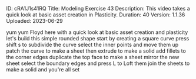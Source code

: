 ID: cRA1J1s41RQ
Title: Modeling Exercise 43
Description: This video takes a quick look at basic asset creation in Plasticity.
Duration: 40
Version: 1.1.36
Uploaded: 2023-06-29

yum yum Floyd here with a quick look at
basic asset creation and plasticity
let's build this simple rounded shape
start by creating a square curve press
shift s to subdivide the curve select
the inner points and move them up patch
the curve to make a sheet then extrude
to make a solid add fillets to the
corner edges duplicate the top face to
make a sheet mirror the new sheet select
the boundary edges and press L to Loft
them
join the sheets to make a solid and
you're all set